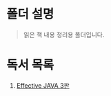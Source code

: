 <!-- @format -->

# 폴더 설명

> 읽은 책 내용 정리용 폴더입니다.

# 독서 목록

1. [Effective JAVA 3판](https://www.aladin.co.kr/shop/wproduct.aspx?ItemId=171196410)
